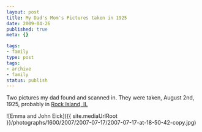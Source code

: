 ```yaml
---
layout: post
title: My Dad's Mom's Pictures taken in 1925
date: 2009-04-26
published: true
meta: {}

tags:
- family
type: post
tags:
- archive
- family
status: publish
---
```

Two pictures my dad found and scanned in.  They were taken, August 2nd, 1925, probably in [Rock Island, IL](http://maps.google.com/maps?f=q&source=s_q&hl=en&geocode=&q=rock+island,+iL&sll=42.504921,-83.371074&sspn=0.008526,0.016136&ie=UTF8&z=12&iwloc=A)

![Emma and John Eick]({{ site.mediaUrlRoot }}/photographs/1600/2007/2007-07-17/2007-07-17-at-18-50-42-copy.jpg)
